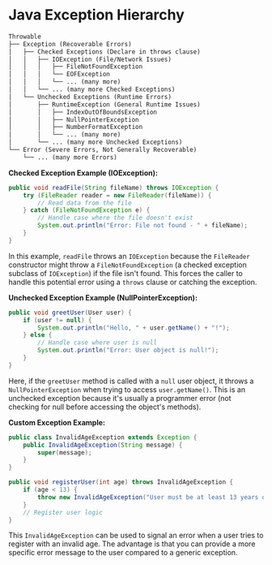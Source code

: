 
# Java Exception Hierarchy


```Markdown
Throwable
├── Exception (Recoverable Errors)
│   ├── Checked Exceptions (Declare in throws clause)
│   │   ├── IOException (File/Network Issues)
│   │   │   ├── FileNotFoundException
│   │   │   └── EOFException
│   │   │   └── ... (many more)
│   │   └── ... (many more Checked Exceptions)
│   └── Unchecked Exceptions (Runtime Errors)
│       ├── RuntimeException (General Runtime Issues)
│       │   ├── IndexOutOfBoundsException
│       │   ├── NullPointerException
│       │   ├── NumberFormatException
│       │   └── ... (many more)
│       └── ... (many more Unchecked Exceptions)
└── Error (Severe Errors, Not Generally Recoverable)
    └── ... (many more Errors)
```


**Checked Exception Example (IOException):**

```java
public void readFile(String fileName) throws IOException {
    try (FileReader reader = new FileReader(fileName)) {
        // Read data from the file
    } catch (FileNotFoundException e) {
        // Handle case where the file doesn't exist
        System.out.println("Error: File not found - " + fileName);
    }
}
```

In this example, `readFile` throws an `IOException` because the `FileReader` constructor might throw a `FileNotFoundException` (a checked exception subclass of `IOException`) if the file isn't found. This forces the caller to handle this potential error using a `throws` clause or catching the exception.

**Unchecked Exception Example (NullPointerException):**

```java
public void greetUser(User user) {
    if (user != null) {
        System.out.println("Hello, " + user.getName() + "!");
    } else {
        // Handle case where user is null
        System.out.println("Error: User object is null!");
    }
}
```

Here, if the `greetUser` method is called with a `null` user object, it throws a `NullPointerException` when trying to access `user.getName()`. This is an unchecked exception because it's usually a programmer error (not checking for null before accessing the object's methods).

**Custom Exception Example:**

```java
public class InvalidAgeException extends Exception {
    public InvalidAgeException(String message) {
        super(message);
    }
}

public void registerUser(int age) throws InvalidAgeException {
    if (age < 13) {
        throw new InvalidAgeException("User must be at least 13 years old.");
    }
    // Register user logic
}
```

This `InvalidAgeException` can be used to signal an error when a user tries to register with an invalid age. The advantage is that you can provide a more specific error message to the user compared to a generic exception.
